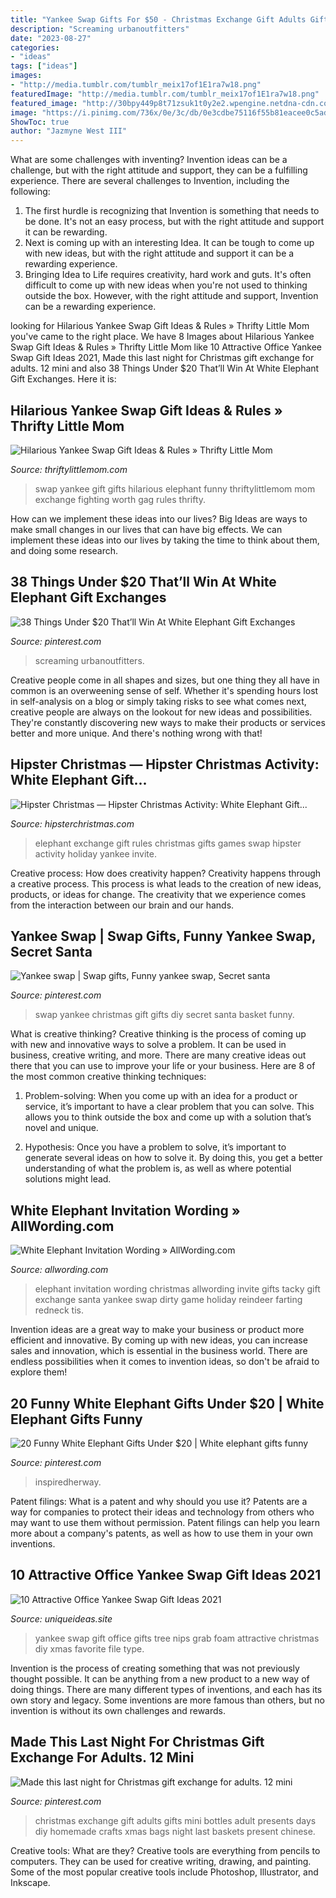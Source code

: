 ```yaml
---
title: "Yankee Swap Gifts For $50 - Christmas Exchange Gift Adults Gifts Mini Bottles Adult Presents Days Diy Homemade Crafts Xmas Bags Night Last Baskets Present Chinese"
description: "Screaming urbanoutfitters"
date: "2023-08-27"
categories:
- "ideas"
tags: ["ideas"]
images:
- "http://media.tumblr.com/tumblr_meix17of1E1ra7w18.png"
featuredImage: "http://media.tumblr.com/tumblr_meix17of1E1ra7w18.png"
featured_image: "http://30bpy449p8t71zsuk1t0y2e2.wpengine.netdna-cdn.com/wp-content/uploads/2014/09/white-elephant.png"
image: "https://i.pinimg.com/736x/0e/3c/db/0e3cdbe75116f55b81eacee0c5ade6a8.jpg"
ShowToc: true
author: "Jazmyne West III"
---
```



What are some challenges with inventing?
Invention ideas can be a challenge, but with the right attitude and support, they can be a fulfilling experience. There are several challenges to Invention, including the following:
1. The first hurdle is recognizing that Invention is something that needs to be done. It's not an easy process, but with the right attitude and support it can be rewarding.
2. Next is coming up with an interesting Idea. It can be tough to come up with new ideas, but with the right attitude and support it can be a rewarding experience. 
3. Bringing Idea to Life requires creativity, hard work and guts. It's often difficult to come up with new ideas when you're not used to thinking outside the box. However, with the right attitude and support, Invention can be a rewarding experience.

	

		
looking for Hilarious Yankee Swap Gift Ideas &amp; Rules » Thrifty Little Mom you've came to the right place. We have 8 Images about Hilarious Yankee Swap Gift Ideas &amp; Rules » Thrifty Little Mom like 10 Attractive Office Yankee Swap Gift Ideas 2021, Made this last night for Christmas gift exchange for adults. 12 mini and also 38 Things Under $20 That’ll Win At White Elephant Gift Exchanges. Here it is:
		
    
## Hilarious Yankee Swap Gift Ideas &amp; Rules » Thrifty Little Mom

<img loading=lazy src="https://thriftylittlemom.com/wp-content/uploads/2015/11/14-Hilarious-Yankee-Swap-Gift-Ideas.jpg" onerror="this.onerror=null;this.src='https://tse4.mm.bing.net/th?id=OIP.aW8k3Vp2FT0tpqwtO_raqQHaHa&amp;pid=15.1';" alt="Hilarious Yankee Swap Gift Ideas &amp; Rules » Thrifty Little Mom">

_Source: thriftylittlemom.com_

>swap yankee gift gifts hilarious elephant funny thriftylittlemom mom exchange fighting worth gag rules thrifty. 

	

How can we implement these ideas into our lives?
Big Ideas are ways to make small changes in our lives that can have big effects. We can implement these ideas into our lives by taking the time to think about them, and doing some research.

    
## 38 Things Under $20 That’ll Win At White Elephant Gift Exchanges

<img loading=lazy src="https://i.pinimg.com/736x/0e/3c/db/0e3cdbe75116f55b81eacee0c5ade6a8.jpg" onerror="this.onerror=null;this.src='https://tse4.mm.bing.net/th?id=OIP.L44otClirnHXjwKqXaLiJAHaLH&amp;pid=15.1';" alt="38 Things Under $20 That’ll Win At White Elephant Gift Exchanges">

_Source: pinterest.com_

>screaming urbanoutfitters. 

	

Creative people come in all shapes and sizes, but one thing they all have in common is an overweening sense of self. Whether it's spending hours lost in self-analysis on a blog or simply taking risks to see what comes next, creative people are always on the lookout for new ideas and possibilities. They're constantly discovering new ways to make their products or services better and more unique. And there's nothing wrong with that!

    
## Hipster Christmas — Hipster Christmas Activity: White Elephant Gift...

<img loading=lazy src="http://media.tumblr.com/tumblr_meix17of1E1ra7w18.png" onerror="this.onerror=null;this.src='https://tse2.mm.bing.net/th?id=OIP.-2B1r3kvMUE_Axxci_YEigAAAA&amp;pid=15.1';" alt="Hipster Christmas — Hipster Christmas Activity: White Elephant Gift...">

_Source: hipsterchristmas.com_

>elephant exchange gift rules christmas gifts games swap hipster activity holiday yankee invite. 

	

Creative process: How does creativity happen?
Creativity happens through a creative process. This process is what leads to the creation of new ideas, products, or ideas for change. The creativity that we experience comes from the interaction between our brain and our hands.

    
## Yankee Swap | Swap Gifts, Funny Yankee Swap, Secret Santa

<img loading=lazy src="https://i.pinimg.com/originals/95/d8/9d/95d89d79d32ab15c84af66fa71217ae0.jpg" onerror="this.onerror=null;this.src='https://tse1.mm.bing.net/th?id=OIP.s1UjDUXRRT2HR-KnfztCQQHaJ7&amp;pid=15.1';" alt="Yankee swap | Swap gifts, Funny yankee swap, Secret santa">

_Source: pinterest.com_

>swap yankee christmas gift gifts diy secret santa basket funny. 

	

What is creative thinking?
Creative thinking is the process of coming up with new and innovative ways to solve a problem. It can be used in business, creative writing, and more. There are many creative ideas out there that you can use to improve your life or your business. Here are 8 of the most common creative thinking techniques:
1. Problem-solving: When you come up with an idea for a product or service, it’s important to have a clear problem that you can solve. This allows you to think outside the box and come up with a solution that’s novel and unique.

2. Hypothesis: Once you have a problem to solve, it’s important to generate several ideas on how to solve it. By doing this, you get a better understanding of what the problem is, as well as where potential solutions might lead.

    
## White Elephant Invitation Wording » AllWording.com

<img loading=lazy src="http://30bpy449p8t71zsuk1t0y2e2.wpengine.netdna-cdn.com/wp-content/uploads/2014/09/white-elephant.png" onerror="this.onerror=null;this.src='https://tse1.mm.bing.net/th?id=OIP.-JMUwMmC81tld8Z5Sa5xSgAAAA&amp;pid=15.1';" alt="White Elephant Invitation Wording » AllWording.com">

_Source: allwording.com_

>elephant invitation wording christmas allwording invite gifts tacky gift exchange santa yankee swap dirty game holiday reindeer farting redneck tis. 

	

Invention ideas are a great way to make your business or product more efficient and innovative. By coming up with new ideas, you can increase sales and innovation, which is essential in the business world. There are endless possibilities when it comes to invention ideas, so don't be afraid to explore them!

    
## 20 Funny White Elephant Gifts Under $20 | White Elephant Gifts Funny

<img loading=lazy src="https://i.pinimg.com/originals/8b/ed/10/8bed10f249e414df52997055ea4d3b7a.png" onerror="this.onerror=null;this.src='https://tse1.mm.bing.net/th?id=OIP.1OgXQt6MdsCRKzuANytM4AHaPj&amp;pid=15.1';" alt="20 Funny White Elephant Gifts Under $20 | White elephant gifts funny">

_Source: pinterest.com_

>inspiredherway. 

	

Patent filings: What is a patent and why should you use it?
Patents are a way for companies to protect their ideas and technology from others who may want to use them without permission. Patent filings can help you learn more about a company's patents, as well as how to use them in your own inventions.

    
## 10 Attractive Office Yankee Swap Gift Ideas 2021

<img loading=lazy src="https://www.uniqueideas.site/wp-content/uploads/10-yankee-swap-12-nips-on-a-foam-tree-best-grab-gift-favorite.jpg" onerror="this.onerror=null;this.src='https://tse3.mm.bing.net/th?id=OIP.REQphdqt7AbeqGrYuxVT0wHaJ7&amp;pid=15.1';" alt="10 Attractive Office Yankee Swap Gift Ideas 2021">

_Source: uniqueideas.site_

>yankee swap gift office gifts tree nips grab foam attractive christmas diy xmas favorite file type. 

	

Invention is the process of creating something that was not previously thought possible. It can be anything from a new product to a new way of doing things. There are many different types of inventions, and each has its own story and legacy. Some inventions are more famous than others, but no invention is without its own challenges and rewards.

    
## Made This Last Night For Christmas Gift Exchange For Adults. 12 Mini

<img loading=lazy src="https://s-media-cache-ak0.pinimg.com/originals/45/ac/db/45acdbd39b6788520c7be6ab7548bb8a.jpg" onerror="this.onerror=null;this.src='https://tse4.mm.bing.net/th?id=OIP.AeC_OI6CO3PNFCxxK7BKAgHaLT&amp;pid=15.1';" alt="Made this last night for Christmas gift exchange for adults. 12 mini">

_Source: pinterest.com_

>christmas exchange gift adults gifts mini bottles adult presents days diy homemade crafts xmas bags night last baskets present chinese. 

	

Creative tools: What are they?
Creative tools are everything from pencils to computers. They can be used for creative writing, drawing, and painting. Some of the most popular creative tools include Photoshop, Illustrator, and Inkscape.

